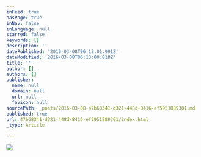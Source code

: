 ```yaml
---
inFeed: true
hasPage: true
inNav: false
inLanguage: null
starred: false
keywords: []
description: ''
datePublished: '2016-03-08T06:13:01.991Z'
dateModified: '2016-03-08T06:13:00.818Z'
title: ''
author: []
authors: []
publisher:
  name: null
  domain: null
  url: null
  favicon: null
sourcePath: _posts/2016-03-08-47b68341-d321-448d-8416-ef5951889301.md
published: true
url: 47b68341-d321-448d-8416-ef5951889301/index.html
_type: Article

---
```

![](https://the-grid-user-content.s3-us-west-2.amazonaws.com/9524974b-38b9-42d1-ad3f-c9ea46585bf0.png)